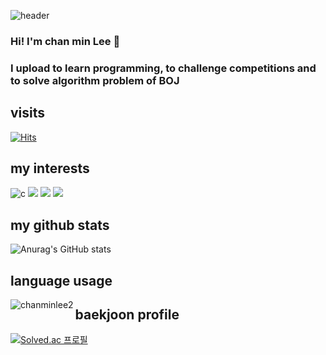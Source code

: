 ![header](https://capsule-render.vercel.app/api?type=wave&color=auto&height=300&section=header&text=github_profile&fontSize=90)

### Hi! I'm chan min Lee 👋

### I upload to learn programming, to challenge competitions and to solve algorithm problem of BOJ

## visits
[![Hits](https://hits.seeyoufarm.com/api/count/incr/badge.svg?url=https%3A%2F%2Fgithub.com%2FChanMinLee2%2F&count_bg=%237AD534&title_bg=%23ED7D7D&icon=&icon_color=%23F0EEEE&title=hits&edge_flat=false)](https://hits.seeyoufarm.com)

## my interests

![c](https://img.shields.io/badge/c-A8B9CC.svg?&style=for-the-badge&logo=c&logoColor=blue) <img src="https://img.shields.io/badge/java-007396?style=for-the-badge&logo=OpenJDK&logoColor=white"> <img src="https://img.shields.io/badge/HTML5-E34F26?style=for-the-badge&logo=html5&logoColor=FFF"/> <img src="https://img.shields.io/badge/CSS3-1572B6?style=for-the-badge&logo=css3&logoColor=FFF"/> 


## my github stats

![Anurag's GitHub stats](https://github-readme-stats.vercel.app/api?username=ChanMinLee2&show_icons=true&theme=tokyonight)

## language usage

<p><img align="left" src="https://github-readme-stats.vercel.app/api/top-langs?username=chanminlee2&show_icons=true&locale=en&layout=compact" alt="chanminlee2" /></p>


## baekjoon profile

[![Solved.ac 프로필](http://mazassumnida.wtf/api/v2/generate_badge?boj=dlcksals87)](https://solved.ac/dlcksals87)

